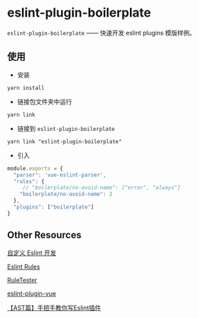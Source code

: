 # eslint-plugin-boilerplate

`eslint-plugin-boilerplate` —— 快速开发 eslint plugins 模版样例。

## 使用

- 安装

```
yarn install
```

- 链接包文件夹中运行

```
yarn link
```

- 链接到 `eslint-plugin-boilerplate`

```
yarn link "eslint-plugin-boilerplate"
```

- 引入

```js
module.exports = {
  "parser": 'vue-eslint-parser',
  "rules": {
     // "boilerplate/no-avoid-name": ["error", "always"]
    "boilerplate/no-avoid-name": 2
  },
  "plugins": ["boilerplate"]
}
```

## Other Resources

[自定义 Eslint 开发](https://github.com/pfan123/Articles/issues/70)

[Eslint Rules](https://eslint.org/docs/rules/)

[RuleTester](https://cn.eslint.org/docs/developer-guide/nodejs-api#ruletester)

[eslint-plugin-vue](https://github.com/vuejs/eslint-plugin-vue)

[【AST篇】手把手教你写Eslint插件](https://juejin.cn/post/6844903961804161031)

